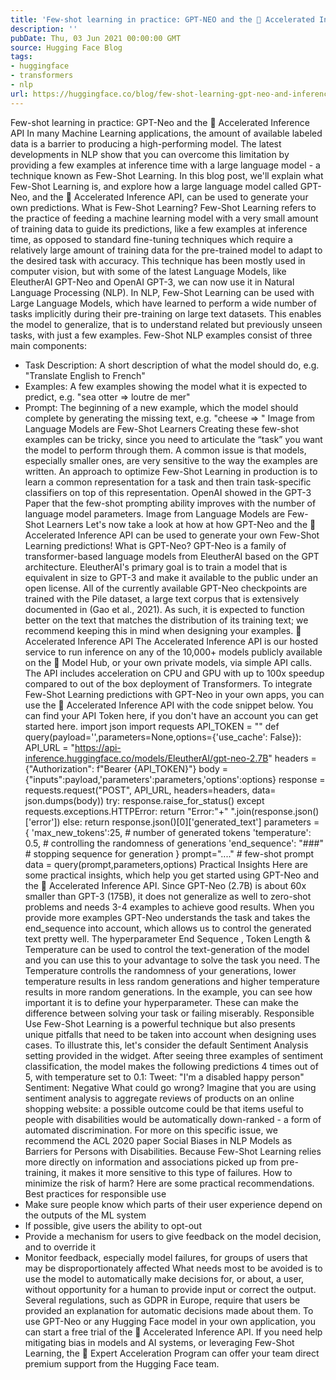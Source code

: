 ```yaml
---
title: 'Few-shot learning in practice: GPT-NEO and the 🤗 Accelerated Inference API'
description: ''
pubDate: Thu, 03 Jun 2021 00:00:00 GMT
source: Hugging Face Blog
tags:
- huggingface
- transformers
- nlp
url: https://huggingface.co/blog/few-shot-learning-gpt-neo-and-inference-api
---
```


Few-shot learning in practice: GPT-Neo and the 🤗 Accelerated Inference API
In many Machine Learning applications, the amount of available labeled data is a barrier to producing a high-performing model. The latest developments in NLP show that you can overcome this limitation by providing a few examples at inference time with a large language model - a technique known as Few-Shot Learning. In this blog post, we'll explain what Few-Shot Learning is, and explore how a large language model called GPT-Neo, and the 🤗 Accelerated Inference API, can be used to generate your own predictions.
What is Few-Shot Learning?
Few-Shot Learning refers to the practice of feeding a machine learning model with a very small amount of training data to guide its predictions, like a few examples at inference time, as opposed to standard fine-tuning techniques which require a relatively large amount of training data for the pre-trained model to adapt to the desired task with accuracy.
This technique has been mostly used in computer vision, but with some of the latest Language Models, like EleutherAI GPT-Neo and OpenAI GPT-3, we can now use it in Natural Language Processing (NLP).
In NLP, Few-Shot Learning can be used with Large Language Models, which have learned to perform a wide number of tasks implicitly during their pre-training on large text datasets. This enables the model to generalize, that is to understand related but previously unseen tasks, with just a few examples.
Few-Shot NLP examples consist of three main components:
- Task Description: A short description of what the model should do, e.g. "Translate English to French"
- Examples: A few examples showing the model what it is expected to predict, e.g. "sea otter => loutre de mer"
- Prompt: The beginning of a new example, which the model should complete by generating the missing text, e.g. "cheese => "
Image from Language Models are Few-Shot Learners
Creating these few-shot examples can be tricky, since you need to articulate the “task” you want the model to perform through them. A common issue is that models, especially smaller ones, are very sensitive to the way the examples are written.
An approach to optimize Few-Shot Learning in production is to learn a common representation for a task and then train task-specific classifiers on top of this representation.
OpenAI showed in the GPT-3 Paper that the few-shot prompting ability improves with the number of language model parameters.
Image from Language Models are Few-Shot Learners
Let's now take a look at how at how GPT-Neo and the 🤗 Accelerated Inference API can be used to generate your own Few-Shot Learning predictions!
What is GPT-Neo?
GPT-Neo is a family of transformer-based language models from EleutherAI based on the GPT architecture. EleutherAI's primary goal is to train a model that is equivalent in size to GPT-3 and make it available to the public under an open license.
All of the currently available GPT-Neo checkpoints are trained with the Pile dataset, a large text corpus that is extensively documented in (Gao et al., 2021). As such, it is expected to function better on the text that matches the distribution of its training text; we recommend keeping this in mind when designing your examples.
🤗 Accelerated Inference API
The Accelerated Inference API is our hosted service to run inference on any of the 10,000+ models publicly available on the 🤗 Model Hub, or your own private models, via simple API calls. The API includes acceleration on CPU and GPU with up to 100x speedup compared to out of the box deployment of Transformers.
To integrate Few-Shot Learning predictions with GPT-Neo
in your own apps, you can use the 🤗 Accelerated Inference API with the code snippet below. You can find your API Token here, if you don't have an account you can get started here.
import json
import requests
API_TOKEN = ""
def query(payload='',parameters=None,options={'use_cache': False}):
API_URL = "https://api-inference.huggingface.co/models/EleutherAI/gpt-neo-2.7B"
headers = {"Authorization": f"Bearer {API_TOKEN}"}
body = {"inputs":payload,'parameters':parameters,'options':options}
response = requests.request("POST", API_URL, headers=headers, data= json.dumps(body))
try:
response.raise_for_status()
except requests.exceptions.HTTPError:
return "Error:"+" ".join(response.json()['error'])
else:
return response.json()[0]['generated_text']
parameters = {
'max_new_tokens':25, # number of generated tokens
'temperature': 0.5, # controlling the randomness of generations
'end_sequence': "###" # stopping sequence for generation
}
prompt="...." # few-shot prompt
data = query(prompt,parameters,options)
Practical Insights
Here are some practical insights, which help you get started using GPT-Neo
and the 🤗 Accelerated Inference API.
Since GPT-Neo
(2.7B) is about 60x smaller than GPT-3
(175B), it does not generalize as well to zero-shot problems and needs 3-4 examples to achieve good results. When you provide more examples GPT-Neo
understands the task and takes the end_sequence
into account, which allows us to control the generated text pretty well.
The hyperparameter End Sequence
, Token Length
& Temperature
can be used to control the text-generation
of the model and you can use this to your advantage to solve the task you need. The Temperature
controlls the randomness of your generations, lower temperature results in less random generations and higher temperature results in more random generations.
In the example, you can see how important it is to define your hyperparameter. These can make the difference between solving your task or failing miserably.
Responsible Use
Few-Shot Learning is a powerful technique but also presents unique pitfalls that need to be taken into account when designing uses cases.
To illustrate this, let's consider the default Sentiment Analysis
setting provided in the widget. After seeing three examples of sentiment classification, the model makes the following predictions 4 times out of 5, with temperature
set to 0.1:
Tweet: "I'm a disabled happy person"
Sentiment: Negative
What could go wrong? Imagine that you are using sentiment analysis to aggregate reviews of products on an online shopping website: a possible outcome could be that items useful to people with disabilities would be automatically down-ranked - a form of automated discrimination. For more on this specific issue, we recommend the ACL 2020 paper Social Biases in NLP Models as Barriers for Persons with Disabilities. Because Few-Shot Learning relies more directly on information and associations picked up from pre-training, it makes it more sensitive to this type of failures.
How to minimize the risk of harm? Here are some practical recommendations.
Best practices for responsible use
- Make sure people know which parts of their user experience depend on the outputs of the ML system
- If possible, give users the ability to opt-out
- Provide a mechanism for users to give feedback on the model decision, and to override it
- Monitor feedback, especially model failures, for groups of users that may be disproportionately affected
What needs most to be avoided is to use the model to automatically make decisions for, or about, a user, without opportunity for a human to provide input or correct the output. Several regulations, such as GDPR in Europe, require that users be provided an explanation for automatic decisions made about them.
To use GPT-Neo or any Hugging Face model in your own application, you can start a free trial of the 🤗 Accelerated Inference API. If you need help mitigating bias in models and AI systems, or leveraging Few-Shot Learning, the 🤗 Expert Acceleration Program can offer your team direct premium support from the Hugging Face team.